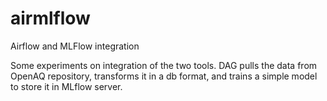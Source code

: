 # airmlflow
Airflow and MLFlow integration

Some experiments on integration of the two tools. DAG pulls the data from OpenAQ repository, transforms it in a db format, and 
trains a simple model to store it in MLflow server. 
